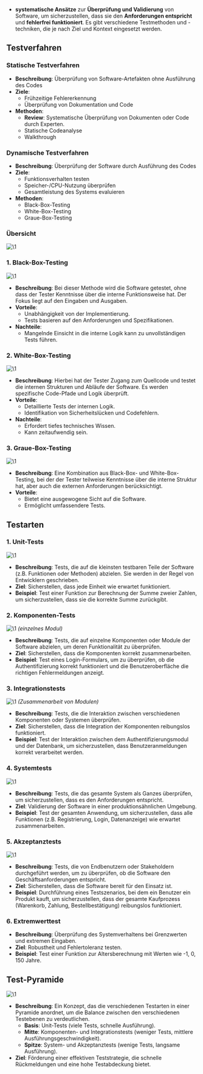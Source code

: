 - **systematische Ansätze** zur **Überprüfung und Validierung** von Software, um sicherzustellen, dass sie den **Anforderungen entspricht** und **fehlerfrei funktioniert**. Es gibt verschiedene Testmethoden und -techniken, die je nach Ziel und Kontext eingesetzt werden.

## Testverfahren
### Statische Testverfahren
- **Beschreibung**: Überprüfung von Software-Artefakten ohne Ausführung des Codes
- **Ziele**:
    - Frühzeitige Fehlererkennung
    - Überprüfung von Dokumentation und Code
- **Methoden**:
    - **Review**: Systematische Überprüfung von Dokumenten oder Code durch Experten.
    - Statische Codeanalyse
    - Walkthrough
### Dynamische Testverfahren
- **Beschreibung**: Überprüfung der Software durch Ausführung des Codes
- **Ziele**:
    - Funktionsverhalten testen
    - Speicher-/CPU-Nutzung überprüfen
    - Gesamtleistung des Systems evaluieren
- **Methoden**:
    - Black-Box-Testing
    - White-Box-Testing
    - Graue-Box-Testing
### Übersicht
![\1](attachments/\1)

### 1. Black-Box-Testing
![\1](attachments/\1)
- **Beschreibung**: Bei dieser Methode wird die Software getestet, ohne dass der Tester Kenntnisse über die interne Funktionsweise hat. Der Fokus liegt auf den Eingaben und Ausgaben.
- **Vorteile**:
  - Unabhängigkeit von der Implementierung.
  - Tests basieren auf den Anforderungen und Spezifikationen.
- **Nachteile**:
  - Mangelnde Einsicht in die interne Logik kann zu unvollständigen Tests führen.

### 2. White-Box-Testing
![\1](attachments/\1)
- **Beschreibung**: Hierbei hat der Tester Zugang zum Quellcode und testet die internen Strukturen und Abläufe der Software. Es werden spezifische Code-Pfade und Logik überprüft.
- **Vorteile**:
  - Detaillierte Tests der internen Logik.
  - Identifikation von Sicherheitslücken und Codefehlern.
- **Nachteile**:
  - Erfordert tiefes technisches Wissen.
  - Kann zeitaufwendig sein.

### 3. Graue-Box-Testing
![\1](attachments/\1)
- **Beschreibung**: Eine Kombination aus Black-Box- und White-Box-Testing, bei der der Tester teilweise Kenntnisse über die interne Struktur hat, aber auch die externen Anforderungen berücksichtigt.
- **Vorteile**:
  - Bietet eine ausgewogene Sicht auf die Software.
  - Ermöglicht umfassendere Tests.

## Testarten

### 1. Unit-Tests
![\1](attachments/\1)
- **Beschreibung**: Tests, die auf die kleinsten testbaren Teile der Software (z.B. Funktionen oder Methoden) abzielen. Sie werden in der Regel von Entwicklern geschrieben.
- **Ziel**: Sicherstellen, dass jede Einheit wie erwartet funktioniert.
- **Beispiel**: Test einer Funktion zur Berechnung der Summe zweier Zahlen, um sicherzustellen, dass sie die korrekte Summe zurückgibt.

### 2. Komponenten-Tests
![\1](attachments/\1)
*(einzelnes Modul)*
- **Beschreibung**: Tests, die auf einzelne Komponenten oder Module der Software abzielen, um deren Funktionalität zu überprüfen.
- **Ziel**: Sicherstellen, dass die Komponenten korrekt zusammenarbeiten.
- **Beispiel**: Test eines Login-Formulars, um zu überprüfen, ob die Authentifizierung korrekt funktioniert und die Benutzeroberfläche die richtigen Fehlermeldungen anzeigt.

### 3. Integrationstests
![\1](attachments/\1)
*(Zusammenarbeit von Modulen)*
- **Beschreibung**: Tests, die die Interaktion zwischen verschiedenen Komponenten oder Systemen überprüfen.
- **Ziel**: Sicherstellen, dass die Integration der Komponenten reibungslos funktioniert.
- **Beispiel**: Test der Interaktion zwischen dem Authentifizierungsmodul und der Datenbank, um sicherzustellen, dass Benutzeranmeldungen korrekt verarbeitet werden.

### 4. Systemtests
![\1](attachments/\1)
- **Beschreibung**: Tests, die das gesamte System als Ganzes überprüfen, um sicherzustellen, dass es den Anforderungen entspricht.
- **Ziel**: Validierung der Software in einer produktionsähnlichen Umgebung.
- **Beispiel**: Test der gesamten Anwendung, um sicherzustellen, dass alle Funktionen (z.B. Registrierung, Login, Datenanzeige) wie erwartet zusammenarbeiten.

### 5. Akzeptanztests
![\1](attachments/\1)
- **Beschreibung**: Tests, die von Endbenutzern oder Stakeholdern durchgeführt werden, um zu überprüfen, ob die Software den Geschäftsanforderungen entspricht.
- **Ziel**: Sicherstellen, dass die Software bereit für den Einsatz ist.
- **Beispiel**: Durchführung eines Testszenarios, bei dem ein Benutzer ein Produkt kauft, um sicherzustellen, dass der gesamte Kaufprozess (Warenkorb, Zahlung, Bestellbestätigung) reibungslos funktioniert.



### 6. Extremwerttest
- **Beschreibung**: Überprüfung des Systemverhaltens bei Grenzwerten und extremen Eingaben.
- **Ziel**: Robustheit und Fehlertoleranz testen.
- **Beispiel**: Test einer Funktion zur Altersberechnung mit Werten wie -1, 0, 150 Jahre.
## Test-Pyramide
![\1](attachments/\1)
- **Beschreibung**: Ein Konzept, das die verschiedenen Testarten in einer Pyramide anordnet, um die Balance zwischen den verschiedenen Testebenen zu verdeutlichen.
  - **Basis**: Unit-Tests (viele Tests, schnelle Ausführung).
  - **Mitte**: Komponenten- und Integrationstests (weniger Tests, mittlere Ausführungsgeschwindigkeit).
  - **Spitze**: System- und Akzeptanztests (wenige Tests, langsame Ausführung).
- **Ziel**: Förderung einer effektiven Teststrategie, die schnelle Rückmeldungen und eine hohe Testabdeckung bietet.

